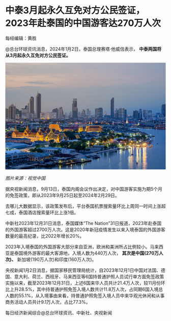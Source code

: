 # 中泰3月起永久互免对方公民签证，2023年赴泰国的中国游客达270万人次

每经编辑：黄胜

@总台环球资讯消息，2024年1月2日，泰国总理赛塔·他威信表示， **中泰两国将从3月起永久互免对方公民签证。**

![034e678a88cb17ebd12ffbd328f5ab20.jpg](https://raw.githubusercontent.com/qqhsx/qqnews_image/main/2024/01/02/中泰3月起永久互免对方公民签证，2023年赴泰国的中国游客达270万人次/034e678a88cb17ebd12ffbd328f5ab20.jpg)

_图片来源：视觉中国_

据央视新闻消息，9月13日，泰国内阁会议作出决定，对中国游客实施为期5个月的免签政策，即从2023年9月25日起至2024年2月29日。

去哪儿大数据显示，该政策发布后，平台泰国机票搜索量环比上周同一时间上涨超七成，泰国酒店搜索量环比上涨1倍。

中新社2023年12月31日消息，泰国媒体“The
Nation”31日报道，2023年赴泰国的外国游客超过2700万人次。这是2020年新冠疫情发生以来入境泰国的外国游客数量的最高纪录，比2022年增长20%。

2023年入境泰国的外国游客大部分来自亚洲，欧洲和美洲所占比例较小。马来西亚是泰国境外游客的最大客源地，入境人数为440万人次，
**其次是中国(270万人次)、** 新加坡(190万人次)和印度(160万人次)。

央视新闻1月2日消息，据国家移民管理局统计，自2023年12月1日中国对法国、德国、意大利、荷兰、西班牙、马来西亚等6国持普通护照人员试行单方面免签政策实施以来，截至2023年12月31日，上述6国来华人员共计21.4万人次，较11月份环比上升28.5%，其中持普通护照免签入境人数共计11.8万人次，占同期6国入境总人数的55.1%，从入境事由来看，持普通护照免签入境人员中来华观光休闲和从事商务活动人员共计9.1万人次，占比77.3%。

每日经济新闻综合@总台环球资讯、中新社、央视新闻

